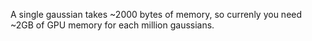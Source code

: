 A single gaussian takes ~2000 bytes of memory, so currenly you need ~2GB of GPU memory for each million gaussians.